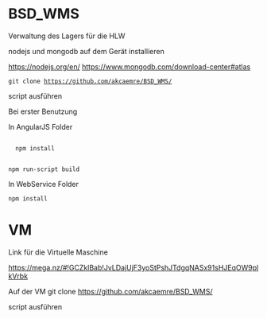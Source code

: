 # BSD_WMS
Verwaltung des Lagers für die HLW

nodejs und mongodb auf dem Gerät installieren

https://nodejs.org/en/
https://www.mongodb.com/download-center#atlas

<code>git clone https://github.com/akcaemre/BSD_WMS/</code>

script ausführen

Bei erster Benutzung

In AngularJS Folder

<code>
  npm install

npm run-script build
</code>

In WebService Folder

<code>npm install</code>

# VM

Link für die Virtuelle Maschine

https://mega.nz/#!GCZklBab!JvLDajUjF3yoStPshJTdgqNASx91sHJEqOW9plkVrbk

Auf der VM
git clone https://github.com/akcaemre/BSD_WMS/

script ausführen
